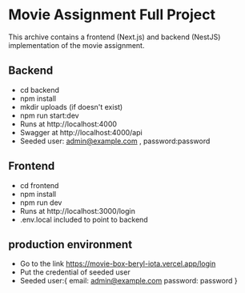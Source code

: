 
# Movie Assignment Full Project

This archive contains a frontend (Next.js) and backend (NestJS) implementation of the movie assignment.

## Backend
- cd backend
- npm install
- mkdir uploads (if doesn't exist)
- npm run start:dev
- Runs at http://localhost:4000
- Swagger at http://localhost:4000/api  
- Seeded user: admin@example.com , password:password

## Frontend
- cd frontend
- npm install
- npm run dev
- Runs at http://localhost:3000/login
- .env.local included to point to backend


## production environment

- Go to the link https://movie-box-beryl-iota.vercel.app/login
- Put the credential of seeded user
- Seeded user:{
    email: admin@example.com
    password: password
}


